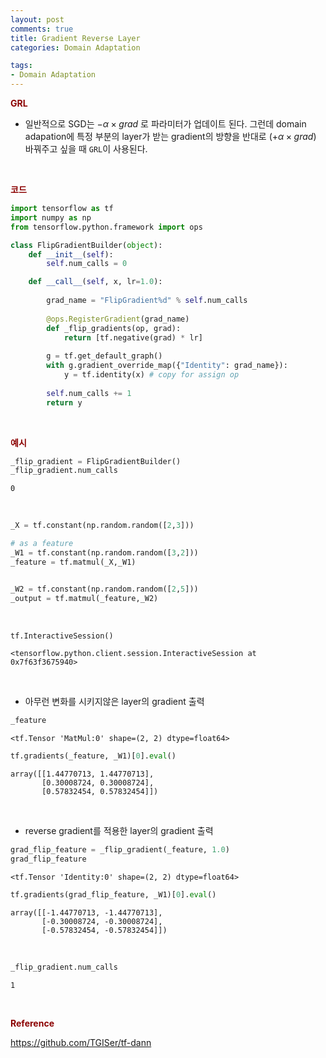 ```yaml
---
layout: post
comments: true
title: Gradient Reverse Layer
categories: Domain Adaptation

tags:
- Domain Adaptation
---
```


**<span style='color:DarkRed'>GRL</span>**

- 일반적으로 SGD는 $-\alpha \times grad$ 로 파라미터가 업데이트 된다. 그런데 domain adapation에 특정 부분의 layer가 받는 gradient의 방향을 반대로 ($+ \alpha \times grad$) 바꿔주고 싶을 때 ```GRL```이 사용된다.

<br>

**<span style='color:DarkRed'>코드</span>**


```python
import tensorflow as tf
import numpy as np
from tensorflow.python.framework import ops
```


```python
class FlipGradientBuilder(object):
    def __init__(self):
        self.num_calls = 0

    def __call__(self, x, lr=1.0):
        
        grad_name = "FlipGradient%d" % self.num_calls
        
        @ops.RegisterGradient(grad_name)
        def _flip_gradients(op, grad):
            return [tf.negative(grad) * lr]
        
        g = tf.get_default_graph()
        with g.gradient_override_map({"Identity": grad_name}):
            y = tf.identity(x) # copy for assign op
            
        self.num_calls += 1
        return y
```

<br>



**<span style='color:DarkRed'>예시 
</span>**


```python
_flip_gradient = FlipGradientBuilder()
_flip_gradient.num_calls
```




    0


<br>


```python
_X = tf.constant(np.random.random([2,3]))

# as a feature
_W1 = tf.constant(np.random.random([3,2]))
_feature = tf.matmul(_X,_W1)


_W2 = tf.constant(np.random.random([2,5]))
_output = tf.matmul(_feature,_W2)
```

<br>

```python
tf.InteractiveSession()
```




    <tensorflow.python.client.session.InteractiveSession at 0x7f63f3675940>

<br>

- 아무런 변화를 시키지않은 layer의 gradient 출력


```python
_feature
```




    <tf.Tensor 'MatMul:0' shape=(2, 2) dtype=float64>




```python
tf.gradients(_feature, _W1)[0].eval()
```




    array([[1.44770713, 1.44770713],
           [0.30008724, 0.30008724],
           [0.57832454, 0.57832454]])

<br>

- reverse gradient를 적용한 layer의 gradient 출력


```python
grad_flip_feature = _flip_gradient(_feature, 1.0)
grad_flip_feature
```




    <tf.Tensor 'Identity:0' shape=(2, 2) dtype=float64>




```python
tf.gradients(grad_flip_feature, _W1)[0].eval()
```




    array([[-1.44770713, -1.44770713],
           [-0.30008724, -0.30008724],
           [-0.57832454, -0.57832454]])

<br>


```python
_flip_gradient.num_calls
```




    1

<br>

**<span style='color:DarkRed'>Reference
</span>**

https://github.com/TGISer/tf-dann

